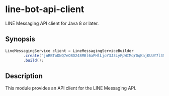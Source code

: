 # line-bot-api-client

LINE Messaging API client for Java 8 or later.

## Synopsis

```java
LineMessagingService client = LineMessagingServiceBuilder
        .create("jnRBToDNQ7eOBD248MBl6aPHlLjoY3J3LyPpWIMqYDqKajKUUY7l3Su7yArOO3WwqOi7F+uuoJZT2xvX6D5xpfHQVqkk8Uoir9KSXAtR6gbPEVHMrpmLKYmLLkHNqM5mpFtn7maaXMUm5mSXngSu8gdB04t89/1O/w1cDnyilFU=")
        .build();
```

## Description

This module provides an API client for the LINE Messaging API.
